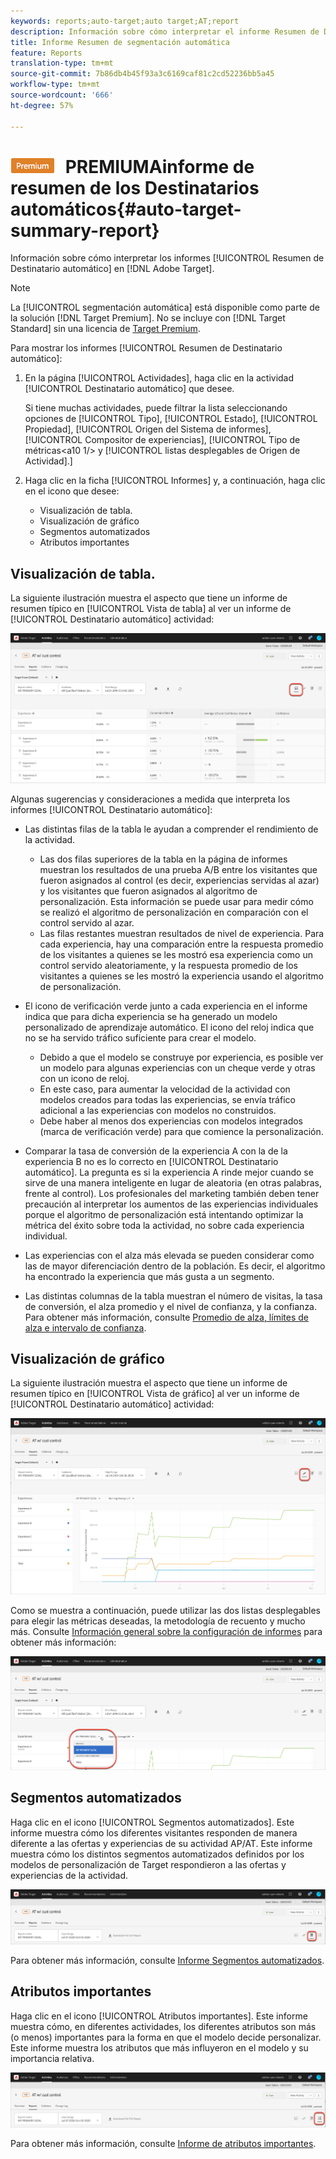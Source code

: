 ```yaml
---
keywords: reports;auto-target;auto target;AT;report
description: Información sobre cómo interpretar el informe Resumen de Destinatario automático en Adobe Target.
title: Informe Resumen de segmentación automática
feature: Reports
translation-type: tm+mt
source-git-commit: 7b86db4b45f93a3c6169caf81c2cd52236bb5a45
workflow-type: tm+mt
source-wordcount: '666'
ht-degree: 57%

---
```



# ![](/help/assets/premium.png) PREMIUMAinforme de resumen de los Destinatarios automáticos{#auto-target-summary-report}

Información sobre cómo interpretar los informes [!UICONTROL Resumen de Destinatario automático] en [!DNL Adobe Target].

>[!NOTE]
>
>La [!UICONTROL segmentación automática] está disponible como parte de la solución [!DNL Target Premium]. No se incluye con [!DNL Target Standard] sin una licencia de [Target Premium](/help/c-intro/intro.md#premium).

Para mostrar los informes [!UICONTROL Resumen de Destinatario automático]:

1. En la página [!UICONTROL Actividades], haga clic en la actividad [!UICONTROL Destinatario automático] que desee.

   Si tiene muchas actividades, puede filtrar la lista seleccionando opciones de [!UICONTROL Tipo], [!UICONTROL Estado], [!UICONTROL Propiedad], [!UICONTROL Origen del Sistema de informes], [!UICONTROL Compositor de experiencias], [!UICONTROL Tipo de métricas&lt;a10 1/> y [!UICONTROL listas desplegables de Origen de Actividad].]

1. Haga clic en la ficha [!UICONTROL Informes] y, a continuación, haga clic en el icono que desee:

   * Visualización de tabla. 
   * Visualización de gráfico
   * Segmentos automatizados
   * Atributos importantes

## Visualización de tabla. 

La siguiente ilustración muestra el aspecto que tiene un informe de resumen típico en [!UICONTROL Vista de tabla] al ver un informe de [!UICONTROL Destinatario automático] actividad:

![Informe de vista de tabla de Destinatario automático](/help/c-reports/assets/at-table-view.png)

Algunas sugerencias y consideraciones a medida que interpreta los informes [!UICONTROL Destinatario automático]:

* Las distintas filas de la tabla le ayudan a comprender el rendimiento de la actividad.

   * Las dos filas superiores de la tabla en la página de informes muestran los resultados de una prueba A/B entre los visitantes que fueron asignados al control (es decir, experiencias servidas al azar) y los visitantes que fueron asignados al algoritmo de personalización. Esta información se puede usar para medir cómo se realizó el algoritmo de personalización en comparación con el control servido al azar.
   * Las filas restantes muestran resultados de nivel de experiencia. Para cada experiencia, hay una comparación entre la respuesta promedio de los visitantes a quienes se les mostró esa experiencia como un control servido aleatoriamente, y la respuesta promedio de los visitantes a quienes se les mostró la experiencia usando el algoritmo de personalización.

* El icono de verificación verde junto a cada experiencia en el informe indica que para dicha experiencia se ha generado un modelo personalizado de aprendizaje automático. El icono del reloj indica que no se ha servido tráfico suficiente para crear el modelo.

   * Debido a que el modelo se construye por experiencia, es posible ver un modelo para algunas experiencias con un cheque verde y otras con un icono de reloj.
   * En este caso, para aumentar la velocidad de la actividad con modelos creados para todas las experiencias, se envía tráfico adicional a las experiencias con modelos no construidos.
   * Debe haber al menos dos experiencias con modelos integrados (marca de verificación verde) para que comience la personalización.

* Comparar la tasa de conversión de la experiencia A con la de la experiencia B no es lo correcto en [!UICONTROL Destinatario automático]. La pregunta es si la experiencia A rinde mejor cuando se sirve de una manera inteligente en lugar de aleatoria (en otras palabras, frente al control). Los profesionales del marketing también deben tener precaución al interpretar los aumentos de las experiencias individuales porque el algoritmo de personalización está intentando optimizar la métrica del éxito sobre toda la actividad, no sobre cada experiencia individual.
* Las experiencias con el alza más elevada se pueden considerar como las de mayor diferenciación dentro de la población. Es decir, el algoritmo ha encontrado la experiencia que más gusta a un segmento.
* Las distintas columnas de la tabla muestran el número de visitas, la tasa de conversión, el alza promedio y el nivel de confianza, y la confianza. Para obtener más información, consulte [Promedio de alza, límites de alza e intervalo de confianza](/help/c-reports/c-report-settings/average-lift-bounds-and-confidence-interval.md).

## Visualización de gráfico

La siguiente ilustración muestra el aspecto que tiene un informe de resumen típico en [!UICONTROL Vista de gráfico] al ver un informe de [!UICONTROL Destinatario automático] actividad:

![Informe de vista de gráficos de Destinatario automático](/help/c-reports/assets/at-graph-view.png)

Como se muestra a continuación, puede utilizar las dos listas desplegables para elegir las métricas deseadas, la metodología de recuento y mucho más. Consulte [Información general sobre la configuración de informes](/help/c-reports/c-report-settings/report-settings.md) para obtener más información:

![Informe de vista de gráficos de Destinatario automático](/help/c-reports/assets/at-graph-view-2.png)

## Segmentos automatizados

Haga clic en el icono [!UICONTROL Segmentos automatizados]. Este informe muestra cómo los diferentes visitantes responden de manera diferente a las ofertas y experiencias de su actividad AP/AT. Este informe muestra cómo los distintos segmentos automatizados definidos por los modelos de personalización de Target respondieron a las ofertas y experiencias de la actividad.

![Icono de segmentos automatizados](/help/c-reports/assets/icon-automated-sements.png)

Para obtener más información, consulte [Informe Segmentos automatizados](/help/c-reports/c-personalization-insights-reports/automated-segments-report.md).

## Atributos importantes

Haga clic en el icono [!UICONTROL Atributos importantes]. Este informe muestra cómo, en diferentes actividades, los diferentes atributos son más (o menos) importantes para la forma en que el modelo decide personalizar. Este informe muestra los atributos que más influyeron en el modelo y su importancia relativa.

![Icono de atributos importantes](/help/c-reports/assets/icon-important-attributes.png)

Para obtener más información, consulte [Informe de atributos importantes](/help/c-reports/c-personalization-insights-reports/important-attributes-report.md).
